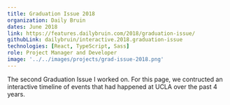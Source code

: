 ```yaml
---
title: Graduation Issue 2018
organization: Daily Bruin
dates: June 2018
link: https://features.dailybruin.com/2018/graduation-issue/
githubLink: dailybruin/interactive.2018.graduation-issue
technologies: [React, TypeScript, Sass]
role: Project Manager and Developer
image: '../../images/projects/grad-issue-2018.png'
---
```


The second Graduation Issue I worked on. For this page, we contructed an interactive timeline of events that had happened at UCLA over the past 4 years.
